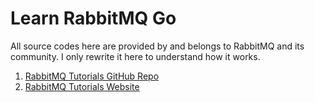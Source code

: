 # Learn RabbitMQ Go

All source codes here are provided by and belongs to RabbitMQ and its community.
I only rewrite it here to understand how it works.

1. [RabbitMQ Tutorials GitHub Repo](https://github.com/rabbitmq/rabbitmq-tutorials)
2. [RabbitMQ Tutorials Website](https://www.rabbitmq.com/getstarted.html)
